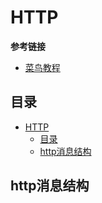 # HTTP

**参考链接**
- [菜鸟教程](https://www.runoob.com/http/http-tutorial.html)

## 目录

- [HTTP](#http)
  - [目录](#目录)
  - [http消息结构](#http消息结构)

## http消息结构
